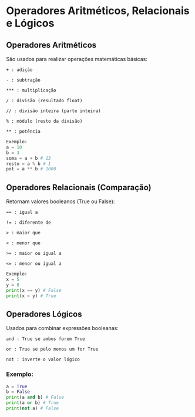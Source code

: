 # Operadores Aritméticos, Relacionais e Lógicos

## Operadores Aritméticos
São usados para realizar operações matemáticas básicas:
```
+ : adição

- : subtração

*** : multiplicação

/ : divisão (resultado float)

// : divisão inteira (parte inteira)

% : módulo (resto da divisão)

** : potência
```
```python
Exemplo:
a = 10
b = 3
soma = a + b # 13
resto = a % b # 1
pot = a ** b # 1000
```

## Operadores Relacionais (Comparação)
Retornam valores booleanos (True ou False):
```
== : igual a

!= : diferente de

> : maior que

< : menor que

>= : maior ou igual a

<= : menor ou igual a
```
```python
Exemplo:
x = 5
y = 8
print(x == y) # False
print(x < y) # True
```

## Operadores Lógicos
Usados para combinar expressões booleanas:
```
and : True se ambos forem True

or : True se pelo menos um for True

not : inverte o valor lógico
```
### Exemplo:
```python
a = True
b = False
print(a and b) # False
print(a or b) # True
print(not a) # False
```` 